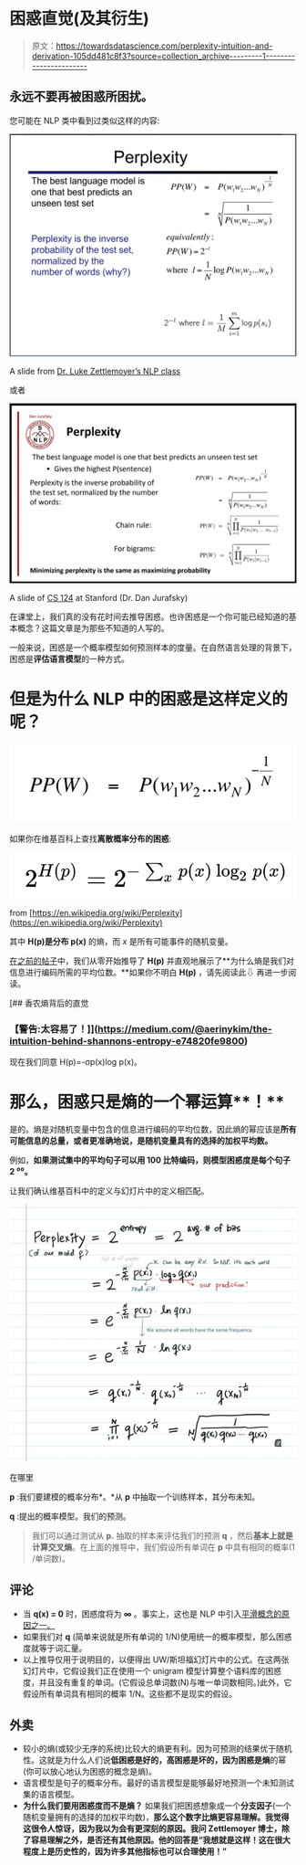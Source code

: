 # 困惑直觉(及其衍生)

> 原文：<https://towardsdatascience.com/perplexity-intuition-and-derivation-105dd481c8f3?source=collection_archive---------1----------------------->

## 永远不要再被困惑所困扰。

您可能在 NLP 类中看到过类似这样的内容:

![](img/a2f6c49773d9560635d7244cb6dd817b.png)

A slide from [Dr. Luke Zettlemoyer’s NLP class](https://courses.cs.washington.edu/courses/csep517/18au/)

或者

![](img/a622dccd31d5f5f616e45f5b53cb900f.png)

A slide of [CS 124](https://web.stanford.edu/class/cs124/) at Stanford (Dr. Dan Jurafsky)

在课堂上，我们真的没有花时间去推导困惑。也许困惑是一个你可能已经知道的基本概念？这篇文章是为那些不知道的人写的。

一般来说，困惑是一个概率模型如何预测样本的度量。在自然语言处理的背景下，困惑是**评估语言模型**的一种方式。

# 但是为什么 NLP 中的困惑是这样定义的呢？

![](img/d79b662b376c74a19190bb806ea10e72.png)

如果你在维基百科上查找**离散概率分布的困惑**:

![](img/e5f6a62ddf84059696154f56fee3b28f.png)

from [https://en.wikipedia.org/wiki/Perplexity](https://en.wikipedia.org/wiki/Perplexity)

其中 **H(p)是分布 p(x)** 的熵，而 *x* 是所有可能事件的随机变量。

[在之前的帖子](https://medium.com/@aerinykim/the-intuition-behind-shannons-entropy-e74820fe9800)中，我们从零开始推导了 **H(p)** 并直观地展示了**为什么熵是我们对信息进行编码所需的平均位数。**如果你不明白 **H(p)** ，请先阅读此⇩ 再进一步阅读。

[](https://medium.com/@aerinykim/the-intuition-behind-shannons-entropy-e74820fe9800) [## 香农熵背后的直觉

### 【警告:太容易了！]](https://medium.com/@aerinykim/the-intuition-behind-shannons-entropy-e74820fe9800) 

现在我们同意 H(p)=-σp(x)log p(x)。

# 那么，困惑只是**熵的一个**幂运算**！**

是的。熵是对随机变量中包含的信息进行编码的平均位数，因此熵的幂应该是**所有可能信息的总量，**或者更准确地说，是随机变量具有的选择的加权平均数**。**

例如，**如果测试集中的平均句子可以用 100 比特编码，则模型困惑度是每个句子 2 ⁰⁰。**

让我们确认维基百科中的定义与幻灯片中的定义相匹配。

![](img/eec0b54337eeaf3cc3e83d04321ed4c4.png)

在哪里

**p** :我们要建模的概率分布*。*从 **p** 中抽取一个训练样本，其分布未知。

**q** :提出的概率模型。我们的预测。

> 我们可以通过测试从 **p.** 抽取的样本来评估我们的预测 **q** ，然后**基本上就是计算交叉熵**。在上面的推导中，我们假设所有单词在 **p** 中具有相同的概率(1 /单词数)。

## 评论

*   当 **q(x) = 0** 时，困惑度将为 **∞** 。事实上，这也是 NLP 中引入[平滑概念的原因之一。](https://nlp.stanford.edu/~wcmac/papers/20050421-smoothing-tutorial.pdf)
*   如果我们对 **q** (简单来说就是所有单词的 1/N)使用统一的概率模型，那么困惑度就等于词汇量。
*   以上推导仅用于说明目的，以便得出 UW/斯坦福幻灯片中的公式。在这两张幻灯片中，它假设我们正在使用一个 unigram 模型计算整个语料库的困惑度，并且没有重复的单词。(它假设总单词数(N)与唯一单词数相同。)此外，它假设所有单词具有相同的概率 1/N。这些都不是现实的假设。

## **外卖**

*   较小的熵(或较少无序的系统)比较大的熵更有利。因为可预测的结果优于随机性。这就是为什么人们说**低困惑是好的，高困惑是坏的，因为困惑是熵**的幂(你可以放心地认为困惑的概念是熵)。
*   语言模型是句子的概率分布。最好的语言模型是能够最好地预测一个未知测试集的语言模型。
*   **为什么我们要用困惑度而不是熵？** 如果我们把困惑想象成一个**分支因子**(一个随机变量拥有的选择的加权平均数)，**那么这个数字比熵更容易理解。我觉得这很令人惊讶，因为我以为会有更深刻的原因。我问 Zettlemoyer 博士，除了容易理解之外，是否还有其他原因。他的回答是“我想就是这样！**这在很大程度上是历史性的，因为许多其他指标也可以合理使用！”****